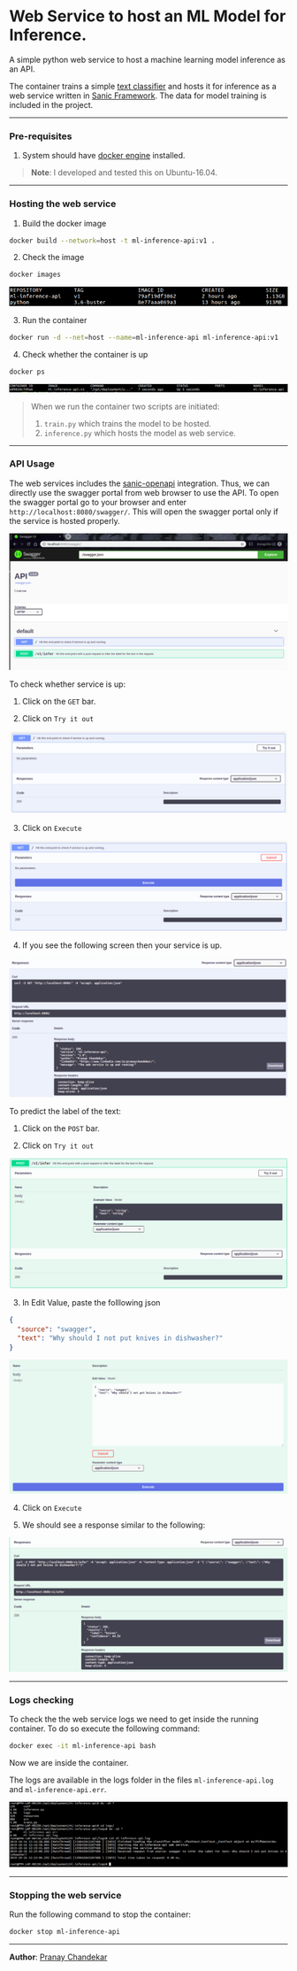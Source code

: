 # Web Service to host an ML Model for Inference. 
A simple python web service to host a machine learning model inference as an API.

The container trains a simple [text classifier](https://fasttext.cc/docs/en/supervised-tutorial.html) and hosts it for inference as a web service written in [Sanic Framework](https://sanic.readthedocs.io/en/latest/). The data for model training is included in the project. 

---

### Pre-requisites

 1. System should have [docker engine](https://docs.docker.com/install/) installed.
>**Note**: I developed and tested this on Ubuntu-16.04.

---

### Hosting the web service

 1. Build the docker image 
```bash 
docker build --network=host -t ml-inference-api:v1 .
```
2. Check the image 
```bash
docker images
```
<p align="center">    
  <img src="/docs/images/mia-01.png" alt="Docker Images">    
</p>    

3. Run the container
 ```bash
 docker run -d --net=host --name=ml-inference-api ml-inference-api:v1
 ```
 4. Check whether the container is up 
```bash
docker ps
```
<p align="center">    
  <img src="/docs/images/mia-02.png" alt="Running Containers">    
</p>    


>When we run the container two scripts are initiated:
>1. `train.py` which trains the model to be hosted.
>2. `inference.py` which hosts the model as web service.

---

### API Usage
The web services includes the [sanic-openapi](https://github.com/huge-success/sanic-openapi) integration. Thus, we can directly use the swagger portal from web browser to use the API. To open the swagger portal go to your browser and enter `http://localhost:8080/swagger/`. This will open the swagger portal only if the service is hosted properly.
<p align="center">    
  <img src="/docs/images/mia-03.png" alt="Swagger Portal">    
</p>    

To check whether service is up:

 1. Click on the `GET` bar. 

 2. Click on `Try it out`
<p align="center">    
  <img src="/docs/images/mia-04.png" alt="Try It Out">    
</p>   

 3. Click on `Execute`
<p align="center">    
  <img src="/docs/images/mia-05.png" alt="Execute">    
</p>   

 4. If you see the following screen then your service is up.
<p align="center">    
  <img src="/docs/images/mia-06.png" alt="Service Up">    
</p>    

To predict the label of the text:

 1. Click on the `POST` bar. 

 2. Click on `Try it out`
<p align="center">    
  <img src="/docs/images/mia-07.png" alt="Try It Out">    
</p>   

 3. In Edit Value, paste the folllowing json
```json
{
  "source": "swagger",
  "text": "Why should I not put knives in dishwasher?"
}
```
<p align="center">    
  <img src="/docs/images/mia-08.png" alt="Edit Value">    
</p>  

 4. Click on `Execute`

 5. We should see a response similar to the following:
<p align="center">    
  <img src="/docs/images/mia-09.png" alt="Inference Response">    
</p>    

---

### Logs checking
To check the the web service logs we need to get inside the running container. To do so execute the following command:
```bash
docker exec -it ml-inference-api bash
```
Now we are inside the container.

The logs are available in the logs folder in the files `ml-inference-api.log` and `ml-inference-api.err`.

<p align="center">    
  <img src="/docs/images/mia-10.png" alt="Inside container">    
</p>    

---

### Stopping the web service
Run the following command to stop the container:
```bash
docker stop ml-inference-api
```
---
**Author**: [Pranay Chandekar](https://www.linkedin.com/in/pranaychandekar/)